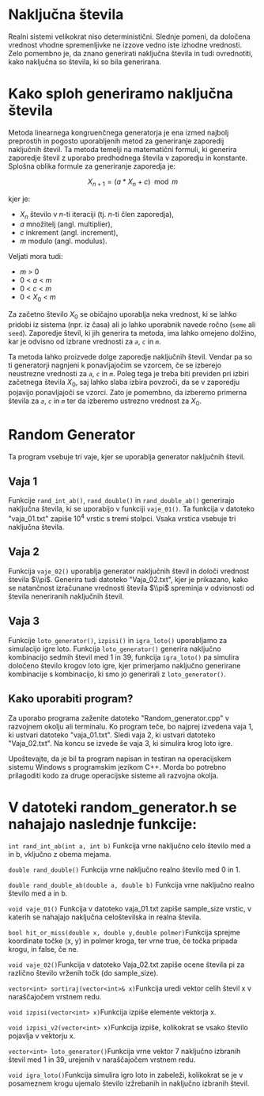 # Naključna števila

Realni sistemi velikokrat niso deterministični. Slednje pomeni, da določena vrednost vhodne spremenljivke ne izzove vedno iste izhodne vrednosti. Zelo pomembno je, da znano generirati naključna števila in tudi ovrednotiti, kako naključna so števila, ki so bila generirana.


# Kako sploh generiramo naključna števila

Metoda linearnega kongruenčnega generatorja je ena izmed najbolj preprostih in pogosto uporabljenih metod za generiranje zaporedij naključnih števil. Ta metoda temelji na matematični formuli, ki generira zaporedje števil z uporabo predhodnega števila v zaporedju in konstante. Splošna oblika formule za generiranje zaporedja je:

$$X_{n+1} = (a * X_{n} + c) \mod m $$

kjer je:

- $X_{n}$ število v $n$-ti iteraciji (tj. $n$-ti člen zaporedja),
- $a$ množitelj (angl. multiplier),
- $c$ inkrement (angl. increment),
- $m$ modulo (angl. modulus).

Veljati mora tudi:
- $m$ > 0
- 0 < $a$ < $m$
- 0 < $c$ < $m$
- 0 < $X_0$ < $m$

Za začetno število $X_0$ se običajno uporablja neka vrednost, ki se lahko pridobi iz sistema (npr. iz časa) ali jo lahko uporabnik navede ročno (`seme` ali `seed`). Zaporedje števil, ki jih generira ta metoda, ima lahko omejeno dolžino, kar je odvisno od izbrane vrednosti za *`a`*, *`c`* in *`m`*.

Ta metoda lahko proizvede dolge zaporedje naključnih števil. Vendar pa so ti generatorji nagnjeni k ponavljajočim se vzorcem, če se izberejo neustrezne vrednosti za *`a`*, *`c`* in *`m`*. Poleg tega je treba biti previden pri izbiri začetnega števila $X_0$, saj lahko slaba izbira povzroči, da se v zaporedju pojavijo ponavljajoči se vzorci. Zato je pomembno, da izberemo primerna števila za *`a`*, *`c`* in *`m`* ter da izberemo ustrezno vrednost za $X_0$.

# Random Generator

Ta program vsebuje tri vaje, kjer se uporablja generator naključnih števil.

## Vaja 1

Funkcije `rand_int_ab()`, `rand_double()` in `rand_double_ab()` generirajo naključna števila, ki se uporabijo v funkciji `vaje_01()`. Ta funkcija v datoteko "vaja_01.txt" zapiše $10^4$ vrstic s tremi stolpci. Vsaka vrstica vsebuje tri naključna števila.

## Vaja 2

Funkcija `vaje_02()` uporablja generator naključnih števil in določi vrednost števila $\\pi$. Generira tudi datoteko "Vaja_02.txt", kjer je prikazano, kako se natančnost izračunane vrednosti števila $\\pi$ spreminja v odvisnosti od števila neneriranih naključnih števil.

## Vaja 3

Funkcije `loto_generator()`, `izpisi()` in `igra_loto()` uporabljamo za simulacijo igre loto. Funkcija `loto_generator()` generira naključno kombinacijo sedmih števil med 1 in 39, funkcija `igra_loto()` pa simulira določeno število krogov loto igre, kjer primerjamo naključno generirane kombinacije s kombinacijo, ki smo jo generirali z `loto_generator()`.

## Kako uporabiti program?

Za uporabo programa zaženite datoteko "Random\_generator.cpp" v razvojnem okolju ali terminalu. Ko program teče, bo najprej izvedena vaja 1, ki ustvari datoteko "vaja\_01.txt". Sledi vaja 2, ki ustvari datoteko "Vaja_02.txt". Na koncu se izvede še vaja 3, ki simulira krog loto igre.

Upoštevajte, da je bil ta program napisan in testiran na operacijskem sistemu Windows s programskim jezikom C++. Morda bo potrebno prilagoditi kodo za druge operacijske sisteme ali razvojna okolja.

# V datoteki random_generator.h se nahajajo naslednje funkcije:

`int rand_int_ab(int a, int b)` Funkcija vrne naključno celo število med a in b, vključno z obema mejama.

`double rand_double()` Funkcija vrne naključno realno število med 0 in 1.

`double rand_double_ab(double a, double b)` Funkcija vrne naključno realno število med a in b.

`void vaje_01()` Funkcija v datoteko vaja_01.txt zapiše sample_size vrstic, v katerih se nahajajo naključna celoštevilska in realna števila.

`bool hit_or_miss(double x, double y,double polmer)`Funkcija sprejme koordinate točke (x, y) in polmer kroga, ter vrne true, če točka pripada krogu, in false, če ne.

`void vaje_02()`Funkcija v datoteko Vaja_02.txt zapiše ocene števila pi za različno število vrženih točk (do sample_size).

`vector<int> sortiraj(vector<int>& x)`Funkcija uredi vektor celih števil x v naraščajočem vrstnem redu.

`void izpisi(vector<int> x)`Funkcija izpiše elemente vektorja x.

`void izpisi_v2(vector<int> x)`Funkcija izpiše, kolikokrat se vsako število pojavlja v vektorju x.

`vector<int> loto_generator()`Funkcija vrne vektor 7 naključno izbranih števil med 1 in 39, urejenih v naraščajočem vrstnem redu.

`void igra_loto()`Funkcija simulira igro loto in zabeleži, kolikokrat se je v posameznem krogu ujemalo število izžrebanih in naključno izbranih števil.